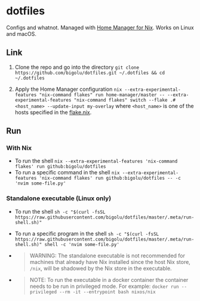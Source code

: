 # dotfiles

Configs and whatnot. Managed with [Home Manager for Nix](https://github.com/nix-community/home-manager). Works on Linux and macOS.

## Link

1. Clone the repo and go into the directory `git clone https://github.com/bigolu/dotfiles.git ~/.dotfiles && cd ~/.dotfiles`

2. Apply the Home Manager configuration `nix --extra-experimental-features "nix-command flakes" run home-manager/master -- --extra-experimental-features "nix-command flakes" switch --flake .#<host_name> --update-input my-overlay` where `<host_name>` is one of the hosts specified in the [flake.nix](https://github.com/bigolu/dotfiles/blob/master/flake.nix).

## Run

### With Nix

- To run the shell `nix --extra-experimental-features 'nix-command flakes' run github:bigolu/dotfiles`
- To run a specific command in the shell `nix --extra-experimental-features 'nix-command flakes' run github:bigolu/dotfiles -- -c 'nvim some-file.py'`

### Standalone executable (Linux only)

- To run the shell `sh -c "$(curl -fsSL https://raw.githubusercontent.com/bigolu/dotfiles/master/.meta/run-shell.sh)"`
- To run a specific program in the shell `sh -c "$(curl -fsSL https://raw.githubusercontent.com/bigolu/dotfiles/master/.meta/run-shell.sh)" shell -c 'nvim some-file.py'`

- > WARNING: The standalone executable is not recommended for machines that already have Nix installed since the host Nix store, `/nix`, will be shadowed by the Nix store in the executable.

- > NOTE: To run the executable in a docker container the container needs to be run in privileged mode. For example: `docker run --privileged --rm -it --entrypoint bash nixos/nix`